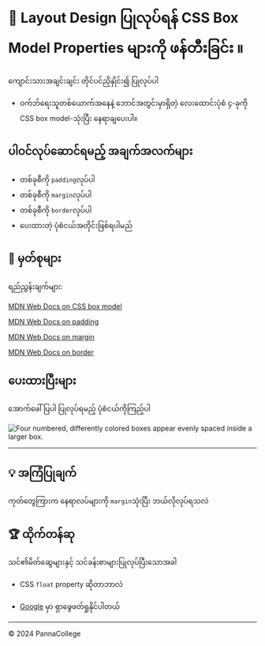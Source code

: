 # 📖 Layout Design ပြုလုပ်ရန် CSS Box Model Properties များကို ဖန်တီးခြင်း ။
ကျောင်းသားအချင်းချင်း တိုင်ပင်ညှိနှိုင်း၍ ပြုလုပ်ပါ

* ဝက်ဘ်ရေးသူတစ်ယောက်အနေနဲ့ ဘောင်အတွင်းမှာရှိတဲ့ လေးထောင်းပုံစံ ၄-ခုကို CSS box model-သုံးပြီး နေရာချပေးပါ။

## ပါဝင်လုပ်ဆောင်ရမည့် အချက်အလက်များ

* တစ်ခုစီကို `padding`လုပ်ပါ
* တစ်ခုစီကို `margin`လုပ်ပါ
* တစ်ခုစီကို `border`လုပ်ပါ
* ပေးထားတဲ့ ပုံစံငယ်အတိုင်းဖြစ်ရပါမည်


## 📝 မှတ်စုများ

ရည်ညွှန်းချက်များ:

[MDN Web Docs on CSS box model](https://developer.mozilla.org/en-US/docs/Web/CSS/CSS_Box_Model)

[MDN Web Docs on padding](https://developer.mozilla.org/en-US/docs/Web/CSS/padding)

[MDN Web Docs on margin](https://developer.mozilla.org/en-US/docs/Web/CSS/margin)

[MDN Web Docs on border](https://developer.mozilla.org/en-US/docs/Web/CSS/border)

## ပေးထားပြီးများ

အောက်ဖေါ်ပြပါ ပြုလုပ်ရမည့် ပုံစံငယ်ကိုကြည့်ပါ

![Four numbered, differently colored boxes appear evenly spaced inside a larger box.](./assets/image-1.png)

---

## 💡 အကြံပြုချက်

ကုတ်တွေကြားက နေရာလပ်များကို `margin`သုံးပြီး ဘယ်လိုလုပ်ရသလဲ

## 🏆 ထိုက်တန်ဆု

သင်၏မိတ်ဆွေများနှင့် သင်ခန်းစာများပြုလုပ်ပြီးသောအခါ

* CSS `float` property ဆိုတာဘာလဲ

* [Google](https://www.google.com) မှာ ရှာဖွေဖတ်ရှုနိုင်ပါတယ်

---
© 2024 PannaCollege